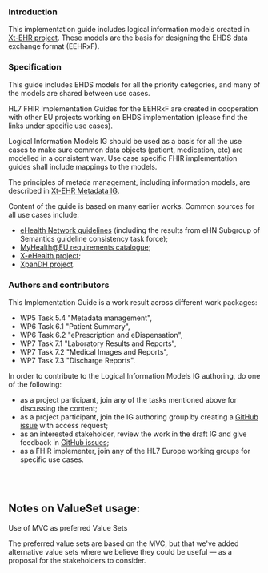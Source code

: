 ### Introduction
This implementation guide includes logical information models created in [Xt-EHR project](https://www.xt-ehr.eu/work-packages). These models are the basis for designing the EHDS data exchange format (EEHRxF).  


### Specification
This guide includes EHDS models for all the priority categories, and many of the models are shared between use cases.

HL7 FHIR Implementation Guides for the EEHRxF are created in cooperation with other EU projects working on EHDS implementation (please find the links under specific use cases).  

Logical Information Models IG should be used as a basis for all the use cases to make sure common data objects (patient, medication, etc) are modelled in a consistent way. Use case specific FHIR implementation guides shall include mappings to the models.  

The principles of metada management, including information models, are described in [Xt-EHR Metadata IG](https://xt-ehr.github.io/xt-ehr-metadata/).  

Content of the guide is based on many earlier works. Common sources for all use cases include:
- [eHealth Network guidelines](https://health.ec.europa.eu/ehealth-digital-health-and-care/eu-cooperation/ehealth-network_en#ehealth-network-guidelines) (including the results from eHN Subgroup of Semantics guideline consistency task force);  
- [MyHealth@EU requirements catalogue](https://webgate.ec.europa.eu/fpfis/wikis/display/EHDSI/1.+MyHealth@EU+Requirements+Catalogue);  
- [X-eHealth project](https://x-ehealth.min-saude.pt/);  
- [XpanDH project](https://build.fhir.org/ig/hl7-eu/xpandh/).  

### Authors and contributors

This Implementation Guide is a work result across different work packages:  
- WP5 Task 5.4 "Metadata management",  
- WP6 Task 6.1 "Patient Summary",  
- WP6 Task 6.2 "ePrescription and eDispensation",  
- WP7 Task 7.1 "Laboratory Results and Reports",  
- WP7 Task 7.2 "Medical Images and Reports",  
- WP7 Task 7.3 "Discharge Reports".  

In order to contribute to the Logical Information Models IG authoring, do one of the following:  
- as a project participant, join any of the tasks mentioned above for discussing the content;  
- as a project participant, join the IG authoring group by creating a [GitHub issue](https://github.com/Xt-EHR/xt-ehr-common/issues) with access request;  
- as an interested stakeholder, review the work in the draft IG and give feedback in [GitHub issues](https://github.com/Xt-EHR/xt-ehr-common/issues);  
- as a FHIR implementer, join any of the HL7 Europe working groups for specific use cases.  

<br/><br/>

## Notes on ValueSet usage:

<div class = "info-box should">
<p class= "info-title">Use of MVC as preferred Value Sets</p>
The preferred value sets are based on the MVC, but that we've added alternative value sets where we believe they could be useful — as a proposal for the stakeholders to consider.  
</div>




